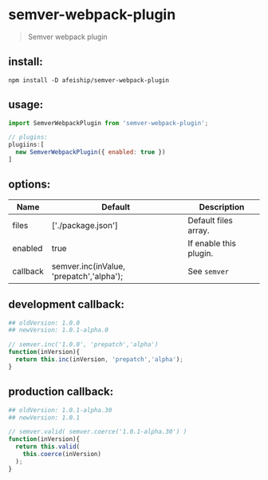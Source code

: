 # semver-webpack-plugin
> Semver webpack plugin


## install:
```shell
npm install -D afeiship/semver-webpack-plugin
```

## usage:
```js
import SemverWebpackPlugin from 'semver-webpack-plugin';

// plugins:
plugiins:[
  new SemverWebpackPlugin({ enabled: true })
]
```

## options:
| Name     | Default                                  | Description            |
| -------- | ---------------------------------------- | ---------------------- |
| files    | ['./package.json']                       | Default files array.   |
| enabled  | true                                     | If enable this plugin. |
| callback | semver.inc(inValue, 'prepatch','alpha'); | See `semver`           |


## development callback:
```conf
## oldVersion: 1.0.0
## newVersion: 1.0.1-alpha.0
```
```js
// semver.inc('1.0.0', 'prepatch','alpha')
function(inVersion){
  return this.inc(inVersion, 'prepatch','alpha');
}
```

## production callback:
```conf
## oldVersion: 1.0.1-alpha.30
## newVersion: 1.0.1
```
```js
// semver.valid( semver.coerce('1.0.1-alpha.30') )
function(inVersion){
  return this.valid(
    this.coerce(inVersion)
  );
}

```

